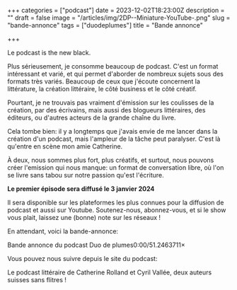 +++
categories = ["podcast"]
date = 2023-12-02T18:23:00Z
description = ""
draft = false
image = "/articles/img/2DP--Miniature-YouTube-.png"
slug = "bande-annonce"
tags = ["duodeplumes"]
title = "Bande annonce"

+++


Le podcast is the new black.

Plus sérieusement, je consomme beaucoup de podcast. C'est un format intéressant et varié, et qui permet d'aborder de nombreux sujets sous des formats très variés. Beaucoup de ceux que j'écoute concernent la littérature, la création littéraire, le côté business et le côté créatif.

Pourtant, je ne trouvais pas vraiment d'émission sur les coulisses de la création, par des écrivains, mais aussi des blogueurs littéraires, des éditeurs, ou d'autres acteurs de la grande chaîne du livre.

Cela tombe bien: il y a longtemps que j'avais envie de me lancer dans la création d'un podcast, mais l'ampleur de la tâche peut paralyser. C'est là qu'entre en scène mon amie Catherine.

À deux, nous sommes plus fort, plus créatifs, et surtout, nous pouvons créer l'emission qui nous manque: un format de conversation libre, où l'on se livre sans tabou sur notre passion qu'est l'écriture.


__Le premier épisode sera diffusé le 3 janvier 2024__

Il sera disponible sur les plateformes les plus connues pour la diffusion de podcast et aussi sur Youtube. Soutenez-nous, abonnez-vous, et si le show vous plait, laissez une (bonne) note sur les réseaux !

En attendant, voici la bande-annonce:

Bande annonce du podcast Duo de plumes0:00/51.2463711×

Vous pouvez nous suivre depuis le site du podcast:

Le podcast littéraire de Catherine Rolland et Cyril Vallée, deux auteurs suisses sans flitres !